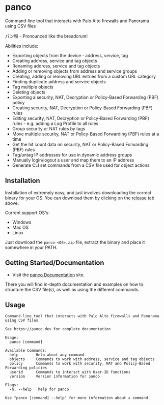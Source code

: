 # panco

Command-line tool that interacts with Palo Alto firewalls and Panorama using CSV files

パン粉 - Pronounced like the breadcrum!

Abilities include:

* Exporting objects from the device - address, service, tag
* Creating address, service and tag objects
* Renaming address, service and tag objects
* Adding or removing objects from address and service groups
* Creating, adding or removing URL entries from a custom URL category
* Finding duplicate address and service objects
* Tag multiple objects
* Deleting objects
* Exporting a security, NAT, Decryption or Policy-Based Forwarding (PBF) policy
* Creating security, NAT, Decryption or Policy-Based Forwarding (PBF) rules
* Editing security, NAT, Decryption or Policy-Based Forwarding (PBF) rules - e.g. adding a Log Profile to all rules
* Group security or NAT rules by tags
* Move multiple security, NAT or Policy-Based Forwarding (PBF) rules at a time
* Get the hit count data on security, NAT or Policy-Based Forwarding (PBF) rules
* Tag/untag IP addresses for use in dynamic address groups
* Manually login/logout a user and map them to an IP address
* Generate CLI set commands from a CSV file used for object actions

## Installation

Installation of extremely easy, and just involves downloading the correct binary for your OS. You can download them by clicking on the [release](https://github.com/scottdware/panco/releases) tab above.

Current support OS's:

* Windows
* Mac OS
* Linux

Just download the `panco-<OS>.zip` file, extract the binary and place it somewhere in your PATH.

## Getting Started/Documentation

* Visit the [panco Documentation](https://panco.dev) site.

There you will find in-depth documentation and examples on how to structure the CSV file(s), as well as using the different commands.

## Usage

```
Command-line tool that interacts with Palo Alto firewalls and Panorama using CSV files

See https://panco.dev for complete documentation

Usage:
  panco [command]

Available Commands:
  help        Help about any command
  objects     Commands to work with address, service and tag objects
  policy      Commands to work with security, NAT and Policy-Based Forwarding policies
  userid      Commands to interact with User-ID functions
  version     Version information for panco

Flags:
  -h, --help   help for panco

Use "panco [command] --help" for more information about a command.
```
